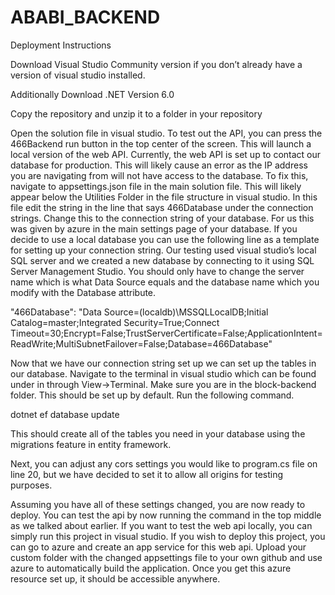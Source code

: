 # ABABI_BACKEND
Deployment Instructions


Download Visual Studio Community version if you don’t already have a version of visual studio installed. 

Additionally Download .NET Version 6.0

Copy the repository and unzip it to a folder in your repository

Open the solution file in visual studio. To test out the API, you can press the 466Backend run button in the top center of the screen. This will launch a local version of the web API. Currently, the web API is set up to contact our database for production. This will likely cause an error as the IP address you are navigating from will not have access to the database. To fix this, navigate to appsettings.json file in the main solution file. This will likely appear below the Utilities Folder in the file structure in visual studio. In this file edit the string in the line that says 466Database under the connection strings. Change this to the connection string of your database. For us this was given by azure in the main settings page of your database. If you decide to use a local database you can use the following line as a template for setting up your connection string. Our testing used visual studio’s local SQL server and we created a new database by connecting to it using SQL Server Management Studio. You should only have to change the server name which is what Data Source equals and the database name which you modify with the Database attribute.

"466Database": "Data Source=(localdb)\\MSSQLLocalDB;Initial Catalog=master;Integrated Security=True;Connect Timeout=30;Encrypt=False;TrustServerCertificate=False;ApplicationIntent=ReadWrite;MultiSubnetFailover=False;Database=466Database"

Now that we have our connection string set up we can set up the tables in our database. Navigate to the terminal in visual studio which can be found under in through View->Terminal. Make sure you are in the block-backend folder. This should be set up by default. Run the following command.

dotnet ef database update

This should create all of the tables you need in your database using the migrations feature in entity framework. 

Next, you can adjust any cors settings you would like to program.cs file on line 20, but we have decided to set it to allow all origins for testing purposes.

Assuming you have all of these settings changed, you are now ready to deploy. You can test the api by now running the command in the top middle as we talked about earlier. If you want to test the web api locally, you can simply run this project in visual studio. If you wish to deploy this project, you can go to azure and create an app service for this web api. Upload your custom folder with the changed appsettings file to your own github and use azure to automatically build the application. Once you get this azure resource set up, it should be accessible anywhere.
